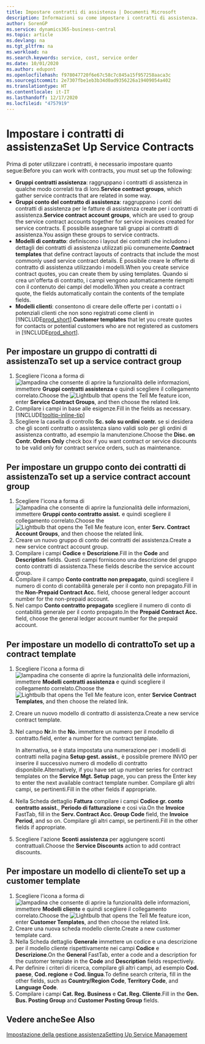 ```yaml
---
title: Impostare contratti di assistenza | Documenti Microsoft
description: Informazioni su come impostare i contratti di assistenza.
author: SorenGP
ms.service: dynamics365-business-central
ms.topic: article
ms.devlang: na
ms.tgt_pltfrm: na
ms.workload: na
ms.search.keywords: service, cost, service order
ms.date: 10/01/2020
ms.author: edupont
ms.openlocfilehash: f978047720f6e67c58c7c845a15f957258aaca3c
ms.sourcegitcommit: 2e7307fbe1eb3b34d0ad9356226a19409054a402
ms.translationtype: HT
ms.contentlocale: it-IT
ms.lasthandoff: 12/17/2020
ms.locfileid: "4757919"
---
```

# <a name="set-up-service-contracts"></a><span data-ttu-id="e9074-103">Impostare i contratti di assistenza</span><span class="sxs-lookup"><span data-stu-id="e9074-103">Set Up Service Contracts</span></span>
<span data-ttu-id="e9074-104">Prima di poter utilizzare i contratti, è necessario impostare quanto segue:</span><span class="sxs-lookup"><span data-stu-id="e9074-104">Before you can work with contracts, you must set up the following:</span></span> 

* <span data-ttu-id="e9074-105">**Gruppi contratti assistenza**: raggruppano i contratti di assistenza in qualche modo correlati tra di loro.</span><span class="sxs-lookup"><span data-stu-id="e9074-105">**Service contract groups**, which gather service contracts that are related in some way.</span></span>
* <span data-ttu-id="e9074-106">**Gruppi conto del contratto di assistenza**: raggruppano i conti dei contratti di assistenza per le fatture di assistenza create per i contratti di assistenza.</span><span class="sxs-lookup"><span data-stu-id="e9074-106">**Service contract account groups**, which are used to group the service contract accounts together for service invoices created for service contracts.</span></span> <span data-ttu-id="e9074-107">È possibile assegnare tali gruppi ai contratti di assistenza.</span><span class="sxs-lookup"><span data-stu-id="e9074-107">You assign these groups to service contracts.</span></span>  
* <span data-ttu-id="e9074-108">**Modelli di contratto**: definiscono i layout dei contratti che includono i dettagli dei contratti di assistenza utilizzati più comunemente.</span><span class="sxs-lookup"><span data-stu-id="e9074-108">**Contract templates** that define contract layouts of contracts that include the most commonly used service contract details.</span></span> <span data-ttu-id="e9074-109">È possibile creare le offerte di contratto di assistenza utilizzando i modelli.</span><span class="sxs-lookup"><span data-stu-id="e9074-109">When you create service contract quotes, you can create them by using templates.</span></span> <span data-ttu-id="e9074-110">Quando si crea un'offerta di contratto, i campi vengono automaticamente riempiti con il contenuto dei campi del modello.</span><span class="sxs-lookup"><span data-stu-id="e9074-110">When you create a contract quote, the fields automatically contain the contents of the template fields.</span></span>
* <span data-ttu-id="e9074-111">**Modelli clienti**: consentono di creare delle offerte per i contatti o i potenziali clienti che non sono registrati come clienti in [!INCLUDE[prod_short](includes/prod_short.md)].</span><span class="sxs-lookup"><span data-stu-id="e9074-111">**Customer templates** that let you create quotes for contacts or potential customers who are not registered as customers in [!INCLUDE[prod_short](includes/prod_short.md)].</span></span>  

## <a name="to-set-up-a-service-contract-group"></a><span data-ttu-id="e9074-112">Per impostare un gruppo di contratti di assistenza</span><span class="sxs-lookup"><span data-stu-id="e9074-112">To set up a service contract group</span></span>  
1. <span data-ttu-id="e9074-113">Scegliere l'icona a forma di ![lampadina che consente di aprire la funzionalità delle informazioni](media/ui-search/search_small.png "Informazioni sull'operazione che si desidera eseguire"), immettere **Gruppi contratti assistenza** e quindi scegliere il collegamento correlato.</span><span class="sxs-lookup"><span data-stu-id="e9074-113">Choose the ![Lightbulb that opens the Tell Me feature](media/ui-search/search_small.png "Tell me what you want to do") icon, enter **Service Contract Groups**, and then choose the related link.</span></span>  
2. <span data-ttu-id="e9074-114">Compilare i campi in base alle esigenze.</span><span class="sxs-lookup"><span data-stu-id="e9074-114">Fill in the fields as necessary.</span></span> [!INCLUDE[tooltip-inline-tip](includes/tooltip-inline-tip_md.md)]
3. <span data-ttu-id="e9074-115">Scegliere la casella di controllo **Sc. solo su ordini contr.** se si desidera che gli sconti contratto o assistenza siano validi solo per gli ordini di assistenza contratto, ad esempio la manutenzione.</span><span class="sxs-lookup"><span data-stu-id="e9074-115">Choose the **Disc. on Contr. Orders Only** check box if you want contract or service discounts to be valid only for contract service orders, such as maintenance.</span></span>  

## <a name="to-set-up-a-service-contract-account-group"></a><span data-ttu-id="e9074-116">Per impostare un gruppo conto dei contratti di assistenza</span><span class="sxs-lookup"><span data-stu-id="e9074-116">To set up a service contract account group</span></span>  
1. <span data-ttu-id="e9074-117">Scegliere l'icona a forma di ![lampadina che consente di aprire la funzionalità delle informazioni](media/ui-search/search_small.png "Informazioni sull'operazione che si desidera eseguire"), immettere **Gruppi conto contratto assist.** e quindi scegliere il collegamento correlato.</span><span class="sxs-lookup"><span data-stu-id="e9074-117">Choose the ![Lightbulb that opens the Tell Me feature](media/ui-search/search_small.png "Tell me what you want to do") icon, enter **Serv. Contract Account Groups**, and then choose the related link.</span></span>  
2. <span data-ttu-id="e9074-118">Creare un nuovo gruppo di conto dei contratti dei assistenza.</span><span class="sxs-lookup"><span data-stu-id="e9074-118">Create a new service contract account group.</span></span>   
3. <span data-ttu-id="e9074-119">Compilare i campi **Codice** e **Descrizione**.</span><span class="sxs-lookup"><span data-stu-id="e9074-119">Fill in the **Code** and **Description** fields.</span></span> <span data-ttu-id="e9074-120">Questi campi forniscono una descrizione del gruppo conto contratti di assistenza.</span><span class="sxs-lookup"><span data-stu-id="e9074-120">These fields describe the service account group.</span></span>  
4. <span data-ttu-id="e9074-121">Compilare il campo **Conto contratto non prepagato**, quindi scegliere il numero di conto di contabilità generale per il conto non prepagato.</span><span class="sxs-lookup"><span data-stu-id="e9074-121">Fill in the **Non-Prepaid Contract Acc.** field, choose general ledger account number for the non-prepaid account.</span></span>  
5. <span data-ttu-id="e9074-122">Nel campo **Conto contratto prepagato** scegliere il numero di conto di contabilità generale per il conto prepagato.</span><span class="sxs-lookup"><span data-stu-id="e9074-122">In the **Prepaid Contract Acc.** field, choose the general ledger account number for the prepaid account.</span></span>  

## <a name="to-set-up-a-contract-template"></a><span data-ttu-id="e9074-123">Per impostare un modello di contratto</span><span class="sxs-lookup"><span data-stu-id="e9074-123">To set up a contract template</span></span>  
1. <span data-ttu-id="e9074-124">Scegliere l'icona a forma di ![lampadina che consente di aprire la funzionalità delle informazioni](media/ui-search/search_small.png "Informazioni sull'operazione che si desidera eseguire"), immettere **Modelli contratti assistenza** e quindi scegliere il collegamento correlato.</span><span class="sxs-lookup"><span data-stu-id="e9074-124">Choose the ![Lightbulb that opens the Tell Me feature](media/ui-search/search_small.png "Tell me what you want to do") icon, enter **Service Contract Templates**, and then choose the related link.</span></span>  
2. <span data-ttu-id="e9074-125">Creare un nuovo modello di contratto di assistenza.</span><span class="sxs-lookup"><span data-stu-id="e9074-125">Create a new service contract template.</span></span>  
3. <span data-ttu-id="e9074-126">Nel campo **Nr.**</span><span class="sxs-lookup"><span data-stu-id="e9074-126">In the **No.**</span></span> <span data-ttu-id="e9074-127">immettere un numero per il modello di contratto.</span><span class="sxs-lookup"><span data-stu-id="e9074-127">field, enter a number for the contract template.</span></span>  
  
     <span data-ttu-id="e9074-128">In alternativa, se è stata impostata una numerazione per i modelli di contratti nella pagina **Setup gest. assist.**, è possibile premere INVIO per inserire il successivo numero di modello di contratto disponibile.</span><span class="sxs-lookup"><span data-stu-id="e9074-128">Alternatively, if you have set up number series for contract templates on the **Service Mgt. Setup** page, you can press the Enter key to enter the next available contract template number.</span></span> <span data-ttu-id="e9074-129">Compilare gli altri campi, se pertinenti.</span><span class="sxs-lookup"><span data-stu-id="e9074-129">Fill in the other fields if appropriate.</span></span>  
  
4. <span data-ttu-id="e9074-130">Nella Scheda dettaglio **Fattura** compilare i campi **Codice gr. conto contratto assist.**, **Periodo di fatturazione** e così via.</span><span class="sxs-lookup"><span data-stu-id="e9074-130">On the **Invoice** FastTab, fill in the **Serv. Contract Acc. Group Code** field, the **Invoice Period**, and so on.</span></span> <span data-ttu-id="e9074-131">Compilare gli altri campi, se pertinenti.</span><span class="sxs-lookup"><span data-stu-id="e9074-131">Fill in the other fields if appropriate.</span></span>  
5. <span data-ttu-id="e9074-132">Scegliere l'azione **Sconti assistenza** per aggiungere sconti contrattuali.</span><span class="sxs-lookup"><span data-stu-id="e9074-132">Choose the **Service Discounts** action to add contract discounts.</span></span>  

## <a name="to-set-up-a-customer-template"></a><span data-ttu-id="e9074-133">Per impostare un modello di cliente</span><span class="sxs-lookup"><span data-stu-id="e9074-133">To set up a customer template</span></span>  
1. <span data-ttu-id="e9074-134">Scegliere l'icona a forma di ![lampadina che consente di aprire la funzionalità delle informazioni](media/ui-search/search_small.png "Informazioni sull'operazione che si desidera eseguire"), immettere **Modelli cliente** e quindi scegliere il collegamento correlato.</span><span class="sxs-lookup"><span data-stu-id="e9074-134">Choose the ![Lightbulb that opens the Tell Me feature](media/ui-search/search_small.png "Tell me what you want to do") icon, enter **Customer Templates**, and then choose the related link.</span></span>  
2. <span data-ttu-id="e9074-135">Creare una nuova scheda modello cliente.</span><span class="sxs-lookup"><span data-stu-id="e9074-135">Create a new customer template card.</span></span>  
3. <span data-ttu-id="e9074-136">Nella Scheda dettaglio **Generale** immettere un codice e una descrizione per il modello cliente rispettivamente nei campi **Codice** e **Descrizione**.</span><span class="sxs-lookup"><span data-stu-id="e9074-136">On the **General** FastTab, enter a code and a description for the customer template in the **Code** and **Description** fields respectively.</span></span> 
4. <span data-ttu-id="e9074-137">Per definire i criteri di ricerca, compilare gli altri campi, ad esempio **Cod. paese**, **Cod. regione** e **Cod. lingua**.</span><span class="sxs-lookup"><span data-stu-id="e9074-137">To define search criteria, fill in the other fields, such as **Country/Region Code**, **Territory Code**, and **Language Code**.</span></span>  
5. <span data-ttu-id="e9074-138">Compilare i campi **Cat. Reg. Business** e **Cat. Reg. Cliente**.</span><span class="sxs-lookup"><span data-stu-id="e9074-138">Fill in the **Gen. Bus. Posting Group** and **Customer Posting Group** fields.</span></span>  

## <a name="see-also"></a><span data-ttu-id="e9074-139">Vedere anche</span><span class="sxs-lookup"><span data-stu-id="e9074-139">See Also</span></span>
[<span data-ttu-id="e9074-140">Impostazione della gestione assistenza</span><span class="sxs-lookup"><span data-stu-id="e9074-140">Setting Up Service Management</span></span>](service-setup-service.md)